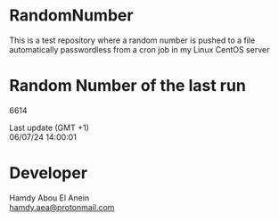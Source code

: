 # RandomNumber    
This is a test repository where a random number is pushed to a file automatically passwordless from a cron job in my Linux CentOS server    
# Random Number of the last run   
6614
      
Last update (GMT +1)    
06/07/24 14:00:01
# Developer    
Hamdy Abou El Anein   
hamdy.aea@protonmail.com
